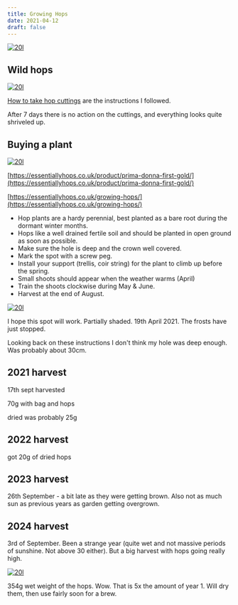 ```yaml
---
title: Growing Hops 
date: 2021-04-12
draft: false
---
```



[![20l](/images/2021-04-12/wild.jpg "20l")](/images/2021-04-21/wild.jpg)

## Wild hops

[![20l](/images/2021-04-12/cuttings.jpg "20l")](/images/2021-04-21/cuttings.jpg)

[How to take hop cuttings](https://twothirstygardeners.co.uk/2016/05/how-to-take-hop-cuttings-note-its-easy/) are the instructions I followed.

After 7 days there is no action on the cuttings, and everything looks quite shriveled up.


## Buying a plant

[![20l](/images/2021-04-12/roots.jpg "20l")](/images/2021-04-21/roots.jpg)

[https://essentiallyhops.co.uk/product/prima-donna-first-gold/](https://essentiallyhops.co.uk/product/prima-donna-first-gold/)

[https://essentiallyhops.co.uk/growing-hops/](https://essentiallyhops.co.uk/growing-hops/)

- Hop plants are a hardy perennial, best planted as a bare root during the dormant winter months.
- Hops like a well drained fertile soil and should be planted in open ground as soon as possible.
- Make sure the hole is deep and the crown well covered.
- Mark the spot with a screw peg.
- Install your support (trellis, coir string) for the plant to climb up before the spring.
- Small shoots should appear when the weather warms (April)
- Train the shoots clockwise during May & June.
- Harvest at the end of August.

[![20l](/images/2021-04-12/planted.jpg "20l")](/images/2021-04-21/planted.jpg)

I hope this spot will work. Partially shaded. 19th April 2021. The frosts have just stopped.

Looking back on these instructions I don't think my hole was deep enough. Was probably about 30cm.


## 2021 harvest

17th sept harvested

70g with bag and hops

dried was probably 25g

## 2022 harvest

got 20g of dried hops

## 2023 harvest

26th September - a bit late as they were getting brown. Also not as much sun as previous years as garden getting overgrown.

## 2024 harvest

3rd of September. Been a strange year (quite wet and not massive periods of sunshine. Not above 30 either). But a big harvest with hops going really high.

[![20l](/images/2024-09-03/1.jpg "20l")](/images/2024-09-03/1.jpg)

354g wet weight of the hops. Wow. That is 5x the amount of year 1. Will dry them, then use fairly soon for a brew.



